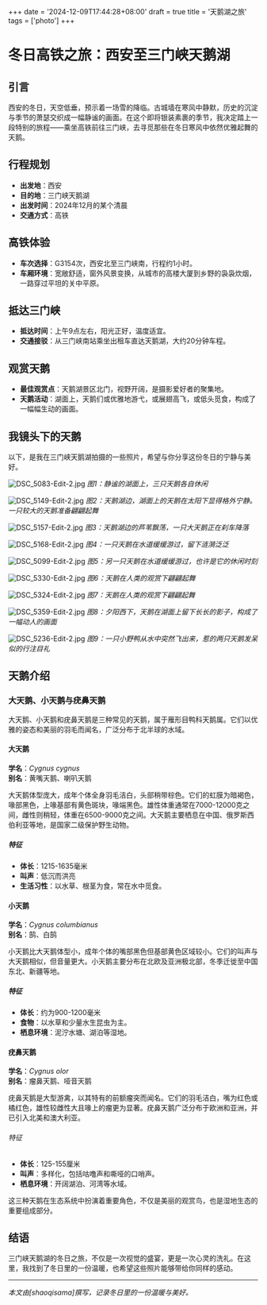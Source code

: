 +++
date = '2024-12-09T17:44:28+08:00'
draft = true
title = '天鹅湖之旅'
tags = ['photo']
+++
# 冬日高铁之旅：西安至三门峡天鹅湖

## 引言
西安的冬日，天空低垂，预示着一场雪的降临。古城墙在寒风中静默，历史的沉淀与季节的萧瑟交织成一幅静谧的画面。在这个即将银装素裹的季节，我决定踏上一段特别的旅程——乘坐高铁前往三门峡，去寻觅那些在冬日寒风中依然优雅起舞的天鹅。
<!--more-->
## 行程规划
- **出发地**：西安
- **目的地**：三门峡天鹅湖
- **出发时间**：2024年12月的某个清晨
- **交通方式**：高铁

## 高铁体验
- **车次选择**：G3154次，西安北至三门峡南，行程约1小时。
- **车厢环境**：宽敞舒适，窗外风景变换，从城市的高楼大厦到乡野的袅袅炊烟，一路穿过平坦的关中平原。

## 抵达三门峡
- **抵达时间**：上午9点左右，阳光正好，温度适宜。
- **交通接驳**：从三门峡南站乘坐出租车直达天鹅湖，大约20分钟车程。

## 观赏天鹅
- **最佳观赏点**：天鹅湖景区北门，视野开阔，是摄影爱好者的聚集地。
- **天鹅活动**：湖面上，天鹅们或优雅地游弋，或展翅高飞，或低头觅食，构成了一幅幅生动的画面。

## 我镜头下的天鹅
以下，是我在三门峡天鹅湖拍摄的一些照片，希望与你分享这份冬日的宁静与美好。

![DSC_5083-Edit-2.jpg](https://s2.loli.net/2024/12/11/mPOHNKQJxwjCzpL.jpg)
*图1：静谧的湖面上，三只天鹅各自休闲*

![DSC_5149-Edit-2.jpg](https://s2.loli.net/2024/12/09/PszQ64jDeHmCKrR.jpg)
*图2：天鹅湖边，湖面上的天鹅在太阳下显得格外宁静。一只较大的天鹅准备翩翩起舞*

![DSC_5157-Edit-2.jpg](https://s2.loli.net/2024/12/11/J5LF1R6talDswzq.jpg)
*图3：天鹅湖边的芦苇飘荡，一只大天鹅正在刹车降落*

![DSC_5168-Edit-2.jpg](https://s2.loli.net/2024/12/09/yNHVP5jA2Y4gXov.jpg)
*图4：一只天鹅在水道缓缓游过，留下涟漪泛泛*

![DSC_5099-Edit-2.jpg](https://s2.loli.net/2024/12/11/LqivBXC2DHgyPS7.jpg)
*图5：另一只天鹅在水道缓缓游过，也许是它的休闲时刻*

![DSC_5330-Edit-2.jpg](https://s2.loli.net/2024/12/09/567DATcPf8hlSJx.jpg)
*图6：天鹅在人类的观赏下翩翩起舞*

![DSC_5324-Edit-2.jpg](https://s2.loli.net/2024/12/09/gqfso7zwdFKYe1C.jpg)
*图7：天鹅在人类的观赏下翩翩起舞*

![DSC_5359-Edit-2.jpg](https://s2.loli.net/2024/12/09/OoWkpLwDrREAFyx.jpg)
*图8：夕阳西下，天鹅在湖面上留下长长的影子，构成了一幅动人的画面*

![DSC_5236-Edit-2.jpg](https://s2.loli.net/2024/12/09/EbCW5INT9H6Ks7i.jpg)
*图9：一只小野鸭从水中突然飞出来，惹的两只天鹅发呆似的行注目礼*

## 天鹅介绍

### 大天鹅、小天鹅与疣鼻天鹅

大天鹅、小天鹅和疣鼻天鹅是三种常见的天鹅，属于雁形目鸭科天鹅属。它们以优雅的姿态和美丽的羽毛而闻名，广泛分布于北半球的水域。

#### 大天鹅

**学名**：*Cygnus cygnus*  
**别名**：黄嘴天鹅、喇叭天鹅  

大天鹅体型庞大，成年个体全身羽毛洁白，头部稍带棕色。它们的虹膜为暗褐色，喙部黑色，上喙基部有黄色斑块，喙端黑色。雄性体重通常在7000-12000克之间，雌性则稍轻，体重在6500-9000克之间。大天鹅主要栖息在中国、俄罗斯西伯利亚等地，是国家二级保护野生动物。

##### 特征
- **体长**：1215-1635毫米
- **叫声**：低沉而洪亮
- **生活习性**：以水草、根茎为食，常在水中觅食。

#### 小天鹅

**学名**：*Cygnus columbianus*  
**别名**：鹄、白鹄  

小天鹅比大天鹅体型小，成年个体的嘴部黑色但基部黄色区域较小。它们的叫声与大天鹅相似，但音量更大。小天鹅主要分布在北欧及亚洲极北部，冬季迁徙至中国东北、新疆等地。

##### 特征
- **体长**：约为900-1200毫米
- **食物**：以水草和少量水生昆虫为主。
- **栖息环境**：泥泞水塘、湖泊等湿地。

#### 疣鼻天鹅

**学名**：*Cygnus olor*  
**别名**：瘤鼻天鹅、哑音天鹅  

疣鼻天鹅是大型游禽，以其特有的前额瘤突而闻名。它们的羽毛洁白，嘴为红色或橘红色，雄性较雌性大且喙上的瘤更为显著。疣鼻天鹅广泛分布于欧洲和亚洲，并已引入北美和澳大利亚。

###### 特征
- **体长**：125-155厘米
- **叫声**：多样化，包括咕噜声和嘶哑的口哨声。
- **栖息环境**：开阔湖泊、河湾等水域。

这三种天鹅在生态系统中扮演着重要角色，不仅是美丽的观赏鸟，也是湿地生态的重要组成部分。

## 结语
三门峡天鹅湖的冬日之旅，不仅是一次视觉的盛宴，更是一次心灵的洗礼。在这里，我找到了冬日里的一份温暖，也希望这些照片能够带给你同样的感动。

---

*本文由[shaoqisama]撰写，记录冬日里的一份温暖与美好。*